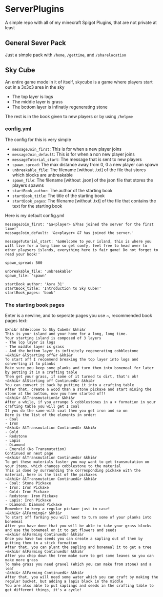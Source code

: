 # ServerPlugins
A simple repo with all of my minecraft Spigot Plugins, that are not private at least

## General Sever Pack
Just a simple pack with `/home`, `/gettime`, and `/sharelocation`

## Sky Cube
An entire game mode in it of itself, skycube is a game where players start out in a 3x3x3 area in the sky
- The top layer is logs
- The middle layer is grass
- The bottom layer is infinatly regenerating stone

The rest is in the book given to new players or by using `/helpme`
### config.yml
The config for this is very simple
- `messageJoin_first`: This is for when a new player joins
- `messageJoin_default`: This is for when a non new player joins
- `messageTutorial_start`: The message that is sent to new players
- `spawn_spread`: The max distance away from 0, 0 a new player can spawn
- `unbreakable_file`: The filename [without .txt] of the file that stores which blocks are unbreakable
- `spawn_file`: The filename [without .json] of the json file that stores the players spawns
- `startBook_author`: The author of the starting book
- `startBook_title`: The title of the starting book
- `startBook_pages`: The filename [without .txt] of the file that contains the text for the starting book

Here is my default config.yml
```
messageJoin_first: '&a<player> &7has joined the server for the first time!'
messageJoin_default: '&e<player> &7 has joined the server.'

messageTutorial_start: '&oWelcome to your island, this is where you will live for a long time so get comfy, feel free to head over to other playsers islands, everything here is fair game! Do not forget to read your book!'

spawn_spread: 500

unbreakable_file: 'unbreakable'
spawn_file: 'spawn'

startBook_author: 'Asra_31'
startBook_title: 'Introduction to Sky Cube!'
startBook_pages: 'book'
```

### The starting book pages
Enter is a newline, and to seperate pages you use ~, recommended book pages text:
```
&khi&r &lWelcome to Sky Cube&r &khi&r
This is your island and your home for a long, long time.
Your starting island is composed of 3 layers
- The lop layer is logs
- The middle layer is grass
- And the bottom layer is infinitely regenerating cobblestone
~&khi&r &lStarting off&r &khi&r
To start off I recommend breaking the top layer into logs and converting it to planks
Make sure you keep some planks and turn them into bonemeal for later by putting it in a crafting table
Then get your grass, if some of it turned to dirt, that's ok!
~&khi&r &lStarting off Continued&r &khi&r
You can convert it back by putting it into a crafting table
After that, create a wood than a stone pickaxe and start mining the stone at the bottom, now you have started off!
~&khi&r &lTransmutation&r &khi&r
After a while, if you arrange 5 cobblestones in a + formation in your crafting table you will get 1 coal
If you do the same with coal then you get iron and so on
Here is the list of the elements in order:
- Coal
- Iron
~&khi&r &lTransmutation Continued&r &khi&r
- Gold
- Redstone
- Lapis
- Diamond
- Emerald (No Transmutation)
Continued on next page
~&khi&r &lTransmutation Continued&r &khi&r
To get these materials faster you may want to get transmutation on your items, which changes cobblestone to the material
This is done by surrounding the corresponding pickaxe with the material, here is the list of the pickaxes
~&khi&r &lTransmutation Continued&r &khi&r
- Coal: Stone Pickaxe
- Iron: Iron Pickaxe
- Gold: Iron Pickaxe
- Redstone: Iron Pickaxe
- Lapis: Iron Pickaxe
- Diamond: Diamond Pickaxe
Remember to keep a regular pickaxe just in case!
~&khi&r &lFarming&r &khi&r
To start off farming you will need to turn some of your planks into bonemeal
After you have done that you will be able to take your grass blocks and use the bonemeal on it to get flowers and seeds
~&khi&r &lFarming Continued&r &khi&r
Once you have two seeds you can create a sapling out of them by putting them in a stick formation
After that, you can plant the sapling and bonemeal it to get a tree
~&khi&r &lFarming Continued&r &khi&r
After you chop down the tree make sure to get some leaves so you can make more grass
To make grass you need gravel (Which you can make from stone) and a leaf
~&khi&r &lFarming Continued&r &khi&r
After that, you will need some water which you can craft by making the regular bucket, but adding a lapis block in the middle
You are also able to put saplings and seeds in the crafting table to get different things, it's a cycle!
```
